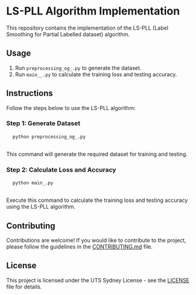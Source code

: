 <!DOCTYPE html>
<html lang="en">
<head>
  <meta charset="UTF-8">
  <meta name="viewport" content="width=device-width, initial-scale=1.0">
</head>
<body>

  <h1>LS-PLL Algorithm Implementation</h1>

  <p>This repository contains the implementation of the LS-PLL (Label Smoothing for Partial Labelled dataset) algorithm.</p>

  <h2>Usage</h2>

  <ol>
    <li>Run <code>preprocessing_og_.py</code> to generate the dataset.</li>
    <li>Run <code>main__.py</code> to calculate the training loss and testing accuracy.</li>
  </ol>

  <h2>Instructions</h2>

  <p>Follow the steps below to use the LS-PLL algorithm:</p>

  <h3>Step 1: Generate Dataset</h3>

  <pre>
  <code>python preprocessing_og_.py</code>
  </pre>

  <p>This command will generate the required dataset for training and testing.</p>

  <h3>Step 2: Calculate Loss and Accuracy</h3>

  <pre>
  <code>python main_.py</code>
  </pre>

  <p>Execute this command to calculate the training loss and testing accuracy using the LS-PLL algorithm.</p>

  <h2>Contributing</h2>

  <p>Contributions are welcome! If you would like to contribute to the project, please follow the guidelines in the <a href="CONTRIBUTING.md">CONTRIBUTING.md</a> file.</p>

  <h2>License</h2>

  <p>This project is licensed under the UTS Sydney License - see the <a href="LICENSE">LICENSE</a> file for details.</p>

</body>
</html>

